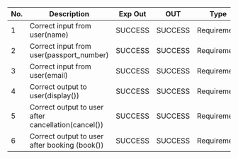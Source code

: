  
|No.|Description          | Exp Out|OUT    |Type|
|---|-------------------- |--------|-------|----|
|1|Correct input from user(name)| SUCCESS|SUCCESS|Requirement|
|2|Correct input from user(passport_number)| SUCCESS|SUCCESS|Requirement|
|3|Correct input from user(email)| SUCCESS|SUCCESS|Requirement|
|4|Correct output to user(display())| SUCCESS|SUCCESS|Requirement|
|5|Correct output to user after cancellation(cancel())| SUCCESS|SUCCESS|Requirement|
|6|Correct output to user after booking (book())| SUCCESS|SUCCESS|Requirement|
